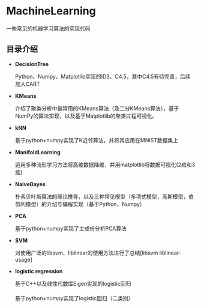 ﻿MachineLearning
====================

一些常见的机器学习算法的实现代码

## 目录介绍

- **DecisionTree**

     Python、Numpy、Matplotlib实现的ID3、C4.5，其中C4.5有待完善，后续加入CART

- **KMeans**

     介绍了聚类分析中最常用的KMeans算法（及二分KMeans算法），基于NumPy的算法实现，以及基于Matplotlib的聚类过程可视化。

- **kNN**
      
    基于python+numpy实现了K近邻算法，并将其应用在MNIST数据集上

- **ManifoldLearning**

    运用多种流形学习方法将高维数据降维，并用matplotlib将数据可视化(2维和3维)

- **NaiveBayes**

	朴素贝叶斯算法的理论推导，以及三种常见模型（多项式模型，高斯模型，伯努利模型）的介绍与编程实现（基于Python，Numpy）

- **PCA**

   基于python+numpy实现了主成份分析PCA算法

- **SVM**    

    对使用广泛的libsvm、liblinear的使用方法进行了总结[libsvm liblinear-usage] 

- **logistic regression**

    基于C++以及线性代数库Eigen实现的logistic回归

    基于python+numpy实现了logistic回归（二类别）




 
